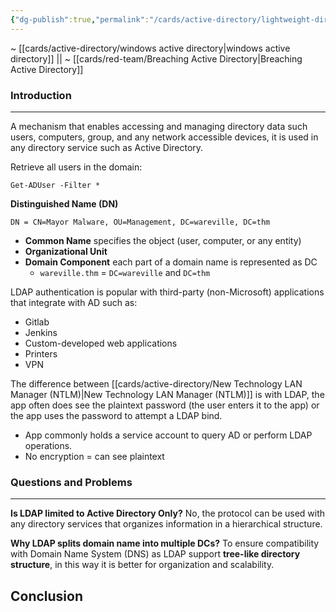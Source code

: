 ```yaml
---
{"dg-publish":true,"permalink":"/cards/active-directory/lightweight-directory-access-protocol/","tags":["windows/ad"]}
---
```


~ [[cards/active-directory/windows active directory\|windows active directory]] || ~ [[cards/red-team/Breaching Active Directory\|Breaching Active Directory]]
### Introduction 
---
A mechanism that enables accessing and managing directory data such users, computers, group, and any network accessible devices, it is used in any directory service such as Active Directory.

Retrieve all users in the domain:

```
Get-ADUser -Filter *
```

**Distinguished Name (DN)**

`DN = CN=Mayor Malware, OU=Management, DC=wareville, DC=thm`

- **Common Name** specifies the object (user, computer, or any entity)
- **Organizational Unit**
- **Domain Component** each part of a domain name is represented as DC
	- `wareville.thm` = `DC=wareville` and `DC=thm`

LDAP authentication is popular with third-party (non-Microsoft) applications that integrate with AD such as:

- Gitlab
- Jenkins
- Custom-developed web applications
- Printers
- VPN

The difference between [[cards/active-directory/New Technology LAN Manager (NTLM)\|New Technology LAN Manager (NTLM)]] is with LDAP, the app often does see the plaintext password (the user enters it to the app) or the app uses the password to attempt a LDAP bind.

- App commonly holds a service account to query AD or perform LDAP operations.
- No encryption = can see plaintext


### Questions and Problems
---
**Is LDAP limited to Active Directory Only?**
No, the protocol can be used with any directory services that organizes information in a hierarchical structure.

**Why LDAP splits domain name into multiple DCs?**
To ensure compatibility with Domain Name System (DNS) as LDAP support **tree-like directory structure**, in this way it is better for organization and scalability.

## Conclusion


